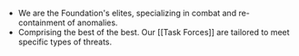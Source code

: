 - We are the Foundation's elites, specializing in combat and re-containment of anomalies.
- Comprising the best of the best. Our [[Task Forces]] are tailored to meet specific types of threats.
